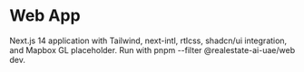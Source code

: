 # Web App

Next.js 14 application with Tailwind, next-intl, rtlcss, shadcn/ui integration, and Mapbox GL placeholder. Run with pnpm --filter @realestate-ai-uae/web dev.
